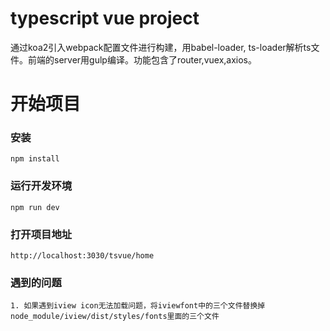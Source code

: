 # typescript vue project

通过koa2引入webpack配置文件进行构建，用babel-loader, ts-loader解析ts文件。前端的server用gulp编译。功能包含了router,vuex,axios。

# 开始项目

### 安装
```shell
npm install
```

### 运行开发环境
```shell
npm run dev
```

### 打开项目地址
```
http://localhost:3030/tsvue/home
```

### 遇到的问题
```
1. 如果遇到iview icon无法加载问题，将iviewfont中的三个文件替换掉node_module/iview/dist/styles/fonts里面的三个文件

